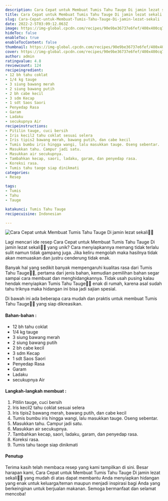 ```yaml
---
description: Cara Cepat untuk Membuat Tumis Tahu Tauge Di jamin lezat sekali"
title: Cara Cepat untuk Membuat Tumis Tahu Tauge Di jamin lezat sekali
slug: Cara-Cepat-untuk-Membuat-Tumis-Tahu-Tauge-Di-jamin-lezat-sekali
date: 2022-2-5T03:09:12.063Z
image: https://img-global.cpcdn.com/recipes/90e9be36737e6fef/400x400cq70/photo.jpg
hideToc: false
enableToc: true
enableTocContent: false
thumbnail: https://img-global.cpcdn.com/recipes/90e9be36737e6fef/400x400cq70/photo.jpg
cover: https://img-global.cpcdn.com/recipes/90e9be36737e6fef/400x400cq70/photo.jpg
author: admin
ratingvalue: 4.8
reviewcount: 124
recipeingredient:
- 12 bh tahu coklat
- 1/4 kg tauge
- 3 siung bawang merah
- 2 siung bawang putih
- 2 bh cabe kecil
- 3 sdm Kecap
- 1 sdt Saos Saori
- Penyedap Rasa
- Garam
- Ladaku
- secukupnya Air
recipeinstructions:
- Pitilin tauge, cuci bersih
- Iris kecil2 tahu coklat sesuai selera
- Iris tipis2 bawang merah, bawang putih, dan cabe kecil
- Tumis bumbu iris hingga wangi, lalu masukkan tauge. Oseng sebentar.
- Masukkan tahu. Campur jadi satu.
- Masukkan air secukupnya.
- Tambahkan kecap, saori, ladaku, garam, dan penyedap rasa.
- Koreksi rasa.
- Tumis tahu taoge siap dinikmati
categories:
- Resep

tags:
- Tumis
- Tahu
- Tauge

katakunci: Tumis Tahu Tauge
recipecuisine: Indonesian

---
```


![Cara Cepat untuk Membuat Tumis Tahu Tauge Di jamin lezat sekali👩‍🍳](https://img-global.cpcdn.com/recipes/90e9be36737e6fef/400x400cq70/photo.jpg)

Lagi mencari ide resep Cara Cepat untuk Membuat Tumis Tahu Tauge Di jamin lezat sekali👩‍🍳 yang unik? Cara menyiapkannya memang tidak terlalu sulit namun tidak gampang juga. Jika keliru mengolah maka hasilnya tidak akan memuaskan dan justru cenderung tidak enak.

Banyak hal yang sedikit banyak mempengaruhi kualitas rasa dari Tumis Tahu Tauge👩‍🍳, pertama dari jenis bahan, kemudian pemilihan bahan segar sampai cara membuat dan menghidangkannya. Tidak usah pusing kalau hendak menyiapkan Tumis Tahu Tauge👩‍🍳 enak di rumah, karena asal sudah tahu triknya maka hidangan ini bisa jadi sajian spesial.

Di bawah ini ada beberapa cara mudah dan praktis untuk membuat Tumis Tahu Tauge👩‍🍳 yang siap dikreasikan.

<!--inarticleads1-->

#### Bahan-bahan :

- 12 bh tahu coklat
- 1/4 kg tauge
- 3 siung bawang merah
- 2 siung bawang putih
- 2 bh cabe kecil
- 3 sdm Kecap
- 1 sdt Saos Saori
- Penyedap Rasa
- Garam
- Ladaku
- secukupnya Air

<!--inarticleads2-->

#### Langkah-langkah membuat :

1. Pitilin tauge, cuci bersih
1. Iris kecil2 tahu coklat sesuai selera
1. Iris tipis2 bawang merah, bawang putih, dan cabe kecil
1. Tumis bumbu iris hingga wangi, lalu masukkan tauge. Oseng sebentar.
1. Masukkan tahu. Campur jadi satu.
1. Masukkan air secukupnya.
1. Tambahkan kecap, saori, ladaku, garam, dan penyedap rasa.
1. Koreksi rasa.
1. Tumis tahu taoge siap dinikmati

#### Penutup

Terima kasih telah membaca resep yang kami tampilkan di sini. Besar harapan kami, Cara Cepat untuk Membuat Tumis Tahu Tauge Di jamin lezat sekali👩‍🍳 yang mudah di atas dapat membantu Anda menyiapkan hidangan yang enak untuk keluarga/teman maupun menjadi inspirasi bagi Anda yang berkeinginan untuk berjualan makanan. Semoga bermanfaat dan selamat mencoba!